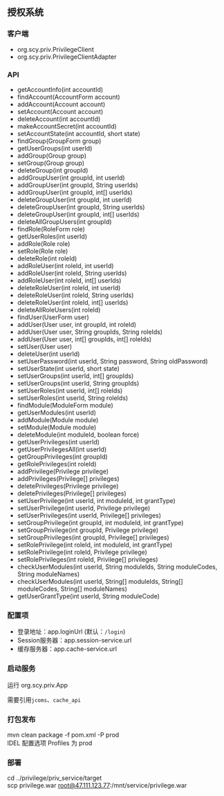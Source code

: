 ## 授权系统

### 客户端
* org.scy.priv.PrivilegeClient
* org.scy.priv.PrivilegeClientAdapter

### API
* getAccountInfo(int accountId)
* findAccount(AccountForm account)
* addAccount(Account account)
* setAccount(Account account)
* deleteAccount(int accountId)
* makeAccountSecret(int accountId)
* setAccountState(int accountId, short state)
* findGroup(GroupForm group)
* getUserGroups(int userId)
* addGroup(Group group)
* setGroup(Group group)
* deleteGroup(int groupId)
* addGroupUser(int groupId, int userId)
* addGroupUser(int groupId, String userIds)
* addGroupUser(int groupId, int[] userIds)
* deleteGroupUser(int groupId, int userId)
* deleteGroupUser(int groupId, String userIds)
* deleteGroupUser(int groupId, int[] userIds)
* deleteAllGroupUsers(int groupId)
* findRole(RoleForm role)
* getUserRoles(int userId)
* addRole(Role role)
* setRole(Role role)
* deleteRole(int roleId)
* addRoleUser(int roleId, int userId)
* addRoleUser(int roleId, String userIds)
* addRoleUser(int roleId, int[] userIds)
* deleteRoleUser(int roleId, int userId)
* deleteRoleUser(int roleId, String userIds)
* deleteRoleUser(int roleId, int[] userIds)
* deleteAllRoleUsers(int roleId)
* findUser(UserForm user)
* addUser(User user, int groupId, int roleId)
* addUser(User user, String groupIds, String roleIds)
* addUser(User user, int[] groupIds, int[] roleIds)
* setUser(User user)
* deleteUser(int userId)
* setUserPassword(int userId, String password, String oldPassword)
* setUserState(int userId, short state)
* setUserGroups(int userId, int[] groupIds)
* setUserGroups(int userId, String groupIds)
* setUserRoles(int userId, int[] roleIds)
* setUserRoles(int userId, String roleIds)
* findModule(ModuleForm module)
* getUserModules(int userId)
* addModule(Module module)
* setModule(Module module)
* deleteModule(int moduleId, boolean force)
* getUserPrivileges(int userId)
* getUserPrivilegesAll(int userId)
* getGroupPrivileges(int groupId)
* getRolePrivileges(int roleId)
* addPrivilege(Privilege privilege)
* addPrivileges(Privilege[] privileges)
* deletePrivileges(Privilege privilege)
* deletePrivileges(Privilege[] privileges)
* setUserPrivilege(int userId, int moduleId, int grantType)
* setUserPrivilege(int userId, Privilege privilege)
* setUserPrivileges(int userId, Privilege[] privileges)
* setGroupPrivilege(int groupId, int moduleId, int grantType)
* setGroupPrivilege(int groupId, Privilege privilege)
* setGroupPrivileges(int groupId, Privilege[] privileges)
* setRolePrivilege(int roleId, int moduleId, int grantType)
* setRolePrivilege(int roleId, Privilege privilege)
* setRolePrivileges(int roleId, Privilege[] privileges)
* checkUserModules(int userId, String moduleIds, String moduleCodes, String moduleNames)
* checkUserModules(int userId, String[] moduleIds, String[] moduleCodes, String[] moduleNames)
* getUserGrantType(int userId, String moduleCode)

### 配置项
* 登录地址：app.loginUrl (默认：`/login`)
* Session服务器：app.session-service.url
* 缓存服务器：app.cache-service.url

### 启动服务
运行 org.scy.priv.App

需要引用`jcoms`、`cache_api`

### 打包发布
mvn clean package -f pom.xml -P prod   
IDEL 配置选项 Profiles 为 prod

### 部署
cd ../privilege/priv_service/target   
scp privilege.war root@47.111.123.77:/mnt/service/privilege.war
